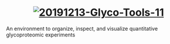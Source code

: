 <h1 align="center">
  <br>
    <a href="https://ibb.co/f2sL80c"><img src="https://i.ibb.co/Qf4t8m5/20191213-Glyco-Tools-11.png" alt="20191213-Glyco-Tools-11"              border="0"></a>
  <br>
</h1>
 An environment to organize, inspect, and visualize quantitative glycoproteomic experiments
